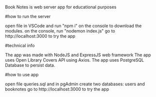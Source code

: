 Book Notes
is web server app for educational purposes

#how to run the server

open file in VSCode and run "npm i" on the console to download the modules.
on the console, run "nodemon index.js"
go to http://localhost:3000 to try the app

#technical info

The app was made with NodeJS and ExpressJS web framework
The app uses Open Library Covers API using Axios.
The app uses PostgreSQL Database to persist data.

#how to use app

open file queries.sql and in pgAdmin create two databases: users and booknotes
go to http://localhost:3000 to try the app